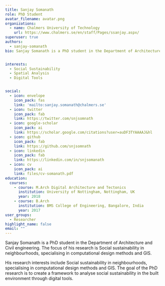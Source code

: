 ```yaml
---
title: Sanjay Somanath
role: PhD Student
avatar_filename: avatar.png
organizations:
  - name: Chalmers University of Technology
    url: https://www.chalmers.se/en/staff/Pages/ssanjay.aspx/
superuser: true
authors:
  - sanjay-somanath
bio: Sanjay Somanath is a PhD student in the Department of Architecture and Civil engineering. The focus of his research is Social sustainability in neighbourhoods, specialising in computational design methods and GIS.


interests:
  - Social Sustainability
  - Spatial Analysis
  - Digital Tools


social:
  - icon: envelope
    icon_pack: fas
    link: 'mailto:sanjay.somanath@chalmers.se'
  - icon: twitter
    icon_pack: fab
    link: https://twitter.com/snjsomnath
  - icon: google-scholar
    icon_pack: ai
    link: https://scholar.google.com/citations?user=auDF3TYAAAAJ&hl
  - icon: github
    icon_pack: fab
    link: https://github.com/snjsomnath
  - icon: linkedin
    icon_pack: fab
    link: https://linkedin.com/in/snjsomanath
  - icon: cv
    icon_pack: ai
    link: files/cv-somanath.pdf
education:
  courses:
    - course: M.Arch Digital Architecture and Tectonics
      institution: University of Nottingham, Nottingham, UK
      year: 2018
    - course: B.Arch
      institution: BMS College of Engineering, Bangalore, India
      year: 2017
user_groups:
  - Researcher
highlight_name: false
email: ""
---
```

Sanjay Somanath is a PhD student in the Department of Architecture and Civil engineering. The focus of his research is Social sustainability in neighbourhoods, specialising in computational design methods and GIS.

His research interests include Social sustainability in neighbourhoods, specialising in computational design methods and GIS. The goal of the PhD research is to create a framework to analyse social sustainability in the built environment through digital tools.

